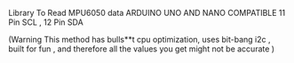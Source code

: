 Library To Read MPU6050 data 
ARDUINO UNO AND NANO COMPATIBLE
11 Pin SCL , 12 Pin SDA



(Warning This method has bulls**t cpu optimization, uses bit-bang i2c , built for fun , and therefore all the values you get might not be accurate )
